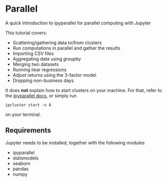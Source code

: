 # Parallel
A quick introduction to ipyparallel for parallel computing with Jupyter

This tutorial covers:
  - Scattering/gathering data to/from clusters
  - Run computations in parallel and gather the results
  - Importing CSV files
  - Aggregating data using *groupby*
  - Merging two datasets
  - Running liear regressions
  - Adjust returns using the 3-factor model
  - Dropping non-business days

It does **not** explain how to start clusters on your machine. For that, refer to the [ipyparallel docs](http://ipyparallel.readthedocs.io/en/latest/process.html), or simply run

```
ipcluster start -n 8
```

on your terminal.

## Requirements

Jupyter needs to be installed, together with the following modules

  - ipyparallel
  - statsmodels
  - seaborn
  - pandas
  - numpy
